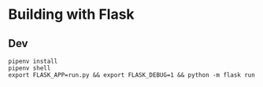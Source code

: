 Building with Flask
==========================================

## Dev

```
pipenv install
pipenv shell
export FLASK_APP=run.py && export FLASK_DEBUG=1 && python -m flask run
```